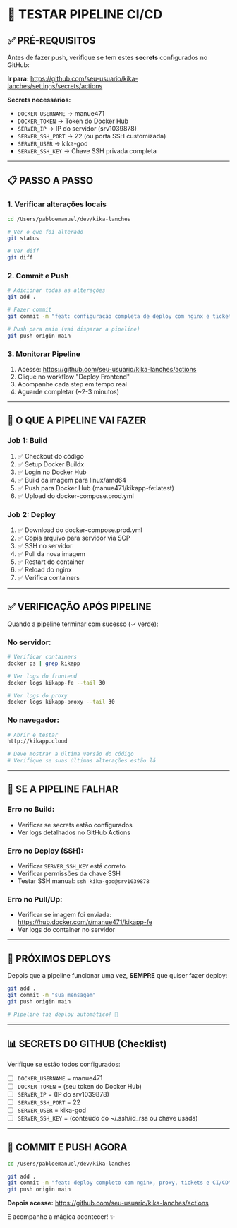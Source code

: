 # 🚀 TESTAR PIPELINE CI/CD

## ✅ PRÉ-REQUISITOS

Antes de fazer push, verifique se tem estes **secrets** configurados no GitHub:

**Ir para:** https://github.com/seu-usuario/kika-lanches/settings/secrets/actions

**Secrets necessários:**
- `DOCKER_USERNAME` → manue471
- `DOCKER_TOKEN` → Token do Docker Hub
- `SERVER_IP` → IP do servidor (srv1039878)
- `SERVER_SSH_PORT` → 22 (ou porta SSH customizada)
- `SERVER_USER` → kika-god
- `SERVER_SSH_KEY` → Chave SSH privada completa

---

## 📋 PASSO A PASSO

### **1. Verificar alterações locais**

```bash
cd /Users/pabloemanuel/dev/kika-lanches

# Ver o que foi alterado
git status

# Ver diff
git diff
```

### **2. Commit e Push**

```bash
# Adicionar todas as alterações
git add .

# Fazer commit
git commit -m "feat: configuração completa de deploy com nginx e tickets"

# Push para main (vai disparar a pipeline)
git push origin main
```

### **3. Monitorar Pipeline**

1. Acesse: https://github.com/seu-usuario/kika-lanches/actions
2. Clique no workflow "Deploy Frontend"
3. Acompanhe cada step em tempo real
4. Aguarde completar (~2-3 minutos)

---

## 🎯 O QUE A PIPELINE VAI FAZER

### **Job 1: Build**
1. ✅ Checkout do código
2. ✅ Setup Docker Buildx
3. ✅ Login no Docker Hub
4. ✅ Build da imagem para linux/amd64
5. ✅ Push para Docker Hub (manue471/kikapp-fe:latest)
6. ✅ Upload do docker-compose.prod.yml

### **Job 2: Deploy**
1. ✅ Download do docker-compose.prod.yml
2. ✅ Copia arquivo para servidor via SCP
3. ✅ SSH no servidor
4. ✅ Pull da nova imagem
5. ✅ Restart do container
6. ✅ Reload do nginx
7. ✅ Verifica containers

---

## ✅ VERIFICAÇÃO APÓS PIPELINE

Quando a pipeline terminar com sucesso (✓ verde):

### **No servidor:**
```bash
# Verificar containers
docker ps | grep kikapp

# Ver logs do frontend
docker logs kikapp-fe --tail 30

# Ver logs do proxy
docker logs kikapp-proxy --tail 30
```

### **No navegador:**
```bash
# Abrir e testar
http://kikapp.cloud

# Deve mostrar a última versão do código
# Verifique se suas últimas alterações estão lá
```

---

## 🐛 SE A PIPELINE FALHAR

### **Erro no Build:**
- Verificar se secrets estão configurados
- Ver logs detalhados no GitHub Actions

### **Erro no Deploy (SSH):**
- Verificar `SERVER_SSH_KEY` está correto
- Verificar permissões da chave SSH
- Testar SSH manual: `ssh kika-god@srv1039878`

### **Erro no Pull/Up:**
- Verificar se imagem foi enviada: https://hub.docker.com/r/manue471/kikapp-fe
- Ver logs do container no servidor

---

## 🔄 PRÓXIMOS DEPLOYS

Depois que a pipeline funcionar uma vez, **SEMPRE** que quiser fazer deploy:

```bash
git add .
git commit -m "sua mensagem"
git push origin main

# Pipeline faz deploy automático! 🎉
```

---

## 📊 SECRETS DO GITHUB (Checklist)

Verifique se estão todos configurados:

- [ ] `DOCKER_USERNAME` = manue471
- [ ] `DOCKER_TOKEN` = (seu token do Docker Hub)
- [ ] `SERVER_IP` = (IP do srv1039878)
- [ ] `SERVER_SSH_PORT` = 22
- [ ] `SERVER_USER` = kika-god
- [ ] `SERVER_SSH_KEY` = (conteúdo do ~/.ssh/id_rsa ou chave usada)

---

## 🎯 COMMIT E PUSH AGORA

```bash
cd /Users/pabloemanuel/dev/kika-lanches

git add .
git commit -m "feat: deploy completo com nginx, proxy, tickets e CI/CD"
git push origin main
```

**Depois acesse:** https://github.com/seu-usuario/kika-lanches/actions

E acompanhe a mágica acontecer! ✨


